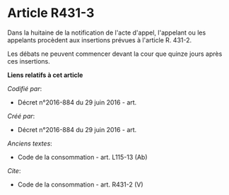 # Article R431-3

Dans la huitaine de la notification de l'acte d'appel, l'appelant ou les appelants procèdent aux insertions prévues à
l'article R. 431-2. 

Les débats ne peuvent commencer devant la cour que quinze jours après ces insertions.

**Liens relatifs à cet article**

_Codifié par_:

  - Décret n°2016-884 du 29 juin 2016 - art.

_Créé par_:

  - Décret n°2016-884 du 29 juin 2016 - art.

_Anciens textes_:

  - Code de la consommation - art. L115-13 (Ab)

_Cite_:

  - Code de la consommation - art. R431-2 (V)
